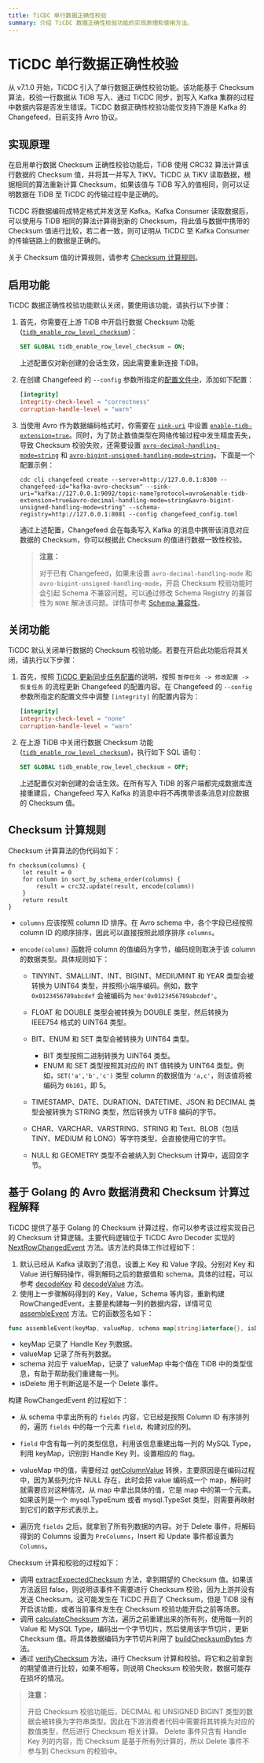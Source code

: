 ```yaml
---
title: TiCDC 单行数据正确性校验
summary: 介绍 TiCDC 数据正确性校验功能的实现原理和使用方法。
---
```


# TiCDC 单行数据正确性校验

从 v7.1.0 开始，TiCDC 引入了单行数据正确性校验功能。该功能基于 Checksum 算法，校验一行数据从 TiDB 写入、通过 TiCDC 同步，到写入 Kafka 集群的过程中数据内容是否发生错误。TiCDC 数据正确性校验功能仅支持下游是 Kafka 的 Changefeed，目前支持 Avro 协议。

## 实现原理

在启用单行数据 Checksum 正确性校验功能后，TiDB 使用 CRC32 算法计算该行数据的 Checksum 值，并将其一并写入 TiKV。TiCDC 从 TiKV 读取数据，根据相同的算法重新计算 Checksum，如果该值与 TiDB 写入的值相同，则可以证明数据在 TiDB 至 TiCDC 的传输过程中是正确的。

TiCDC 将数据编码成特定格式并发送至 Kafka。Kafka Consumer 读取数据后，可以使用与 TiDB 相同的算法计算得到新的 Checksum，将此值与数据中携带的 Checksum 值进行比较，若二者一致，则可证明从 TiCDC 至 Kafka Consumer 的传输链路上的数据是正确的。

关于 Checksum 值的计算规则，请参考 [Checksum 计算规则](#checksum-计算规则)。

## 启用功能

TiCDC 数据正确性校验功能默认关闭，要使用该功能，请执行以下步骤：

1. 首先，你需要在上游 TiDB 中开启行数据 Checksum 功能 ([`tidb_enable_row_level_checksum`](/system-variables.md#tidb_enable_row_level_checksum-从-v710-版本开始引入))：

    ```sql
    SET GLOBAL tidb_enable_row_level_checksum = ON;
    ```

    上述配置仅对新创建的会话生效，因此需要重新连接 TiDB。

2. 在创建 Changefeed 的 `--config` 参数所指定的[配置文件中](/ticdc/ticdc-changefeed-config.md#ticdc-changefeed-配置文件说明)，添加如下配置：

    ```toml
    [integrity]
    integrity-check-level = "correctness"
    corruption-handle-level = "warn"
    ```

3. 当使用 Avro 作为数据编码格式时，你需要在 [`sink-uri`](/ticdc/ticdc-sink-to-kafka.md#sink-uri-配置-kafka) 中设置 [`enable-tidb-extension=true`](/ticdc/ticdc-sink-to-kafka.md#sink-uri-配置-kafka)。同时，为了防止数值类型在网络传输过程中发生精度丢失，导致 Checksum 校验失败，还需要设置 [`avro-decimal-handling-mode=string`](/ticdc/ticdc-sink-to-kafka.md#sink-uri-配置-kafka) 和 [`avro-bigint-unsigned-handling-mode=string`](/ticdc/ticdc-sink-to-kafka.md#sink-uri-配置-kafka)。下面是一个配置示例：

    ```shell
    cdc cli changefeed create --server=http://127.0.0.1:8300 --changefeed-id="kafka-avro-checksum" --sink-uri="kafka://127.0.0.1:9092/topic-name?protocol=avro&enable-tidb-extension=true&avro-decimal-handling-mode=string&avro-bigint-unsigned-handling-mode=string" --schema-registry=http://127.0.0.1:8081 --config changefeed_config.toml
    ```

    通过上述配置，Changefeed 会在每条写入 Kafka 的消息中携带该消息对应数据的 Checksum，你可以根据此 Checksum 的值进行数据一致性校验。

    > **注意：**
    >
    > 对于已有 Changefeed，如果未设置 `avro-decimal-handling-mode` 和 `avro-bigint-unsigned-handling-mode`，开启 Checksum 校验功能时会引起 Schema 不兼容问题。可以通过修改 Schema Registry 的兼容性为 `NONE` 解决该问题。详情可参考 [Schema 兼容性](https://docs.confluent.io/platform/current/schema-registry/fundamentals/avro.html#no-compatibility-checking)。

## 关闭功能

TiCDC 默认关闭单行数据的 Checksum 校验功能。若要在开启此功能后将其关闭，请执行以下步骤：

1. 首先，按照 [TiCDC 更新同步任务配置](/ticdc/ticdc-manage-changefeed.md#更新同步任务配置)的说明，按照 `暂停任务 -> 修改配置 -> 恢复任务` 的流程更新 Changefeed 的配置内容。在 Changefeed 的 `--config` 参数所指定的配置文件中调整 `[integrity]` 的配置内容为：

    ```toml
    [integrity]
    integrity-check-level = "none"
    corruption-handle-level = "warn"
    ```

2. 在上游 TiDB 中关闭行数据 Checksum 功能 ([`tidb_enable_row_level_checksum`](/system-variables.md#tidb_enable_row_level_checksum-从-v710-版本开始引入))，执行如下 SQL 语句：

    ```sql
    SET GLOBAL tidb_enable_row_level_checksum = OFF;
    ```

    上述配置仅对新创建的会话生效。在所有写入 TiDB 的客户端都完成数据库连接重建后，Changefeed 写入 Kafka 的消息中将不再携带该条消息对应数据的 Checksum 值。

## Checksum 计算规则

Checksum 计算算法的伪代码如下：

```
fn checksum(columns) {
    let result = 0
    for column in sort_by_schema_order(columns) {
        result = crc32.update(result, encode(column))
    }
    return result
}
```

* `columns` 应该按照 column ID 排序。在 Avro schema 中，各个字段已经按照 column ID 的顺序排序，因此可以直接按照此顺序排序 `columns`。

* `encode(column)` 函数将 column 的值编码为字节，编码规则取决于该 column 的数据类型。具体规则如下：

    * TINYINT、SMALLINT、INT、BIGINT、MEDIUMINT 和 YEAR 类型会被转换为 UINT64 类型，并按照小端序编码。例如，数字 `0x0123456789abcdef` 会被编码为 `hex'0x0123456789abcdef'`。
    * FLOAT 和 DOUBLE 类型会被转换为 DOUBLE 类型，然后转换为 IEEE754 格式的 UINT64 类型。
    * BIT、ENUM 和 SET 类型会被转换为 UINT64 类型。

        * BIT 类型按照二进制转换为 UINT64 类型。
        * ENUM 和 SET 类型按照其对应的 INT 值转换为 UINT64 类型。例如，`SET('a','b','c')` 类型 column 的数据值为 `'a,c'`，则该值将被编码为 `0b101`，即 5。

    * TIMESTAMP、DATE、DURATION、DATETIME、JSON 和 DECIMAL 类型会被转换为 STRING 类型，然后转换为 UTF8 编码的字节。
    * CHAR、VARCHAR、VARSTRING、STRING 和 Text、BLOB（包括 TINY、MEDIUM 和 LONG）等字符类型，会直接使用它的字节。
    * NULL 和 GEOMETRY 类型不会被纳入到 Checksum 计算中，返回空字节。

## 基于 Golang 的 Avro 数据消费和 Checksum 计算过程解释

TiCDC 提供了基于 Golang 的 Checksum 计算过程，你可以参考该过程实现自己的 Checksum 计算逻辑。主要代码逻辑位于 TiCDC Avro Decoder 实现的 [NextRowChangedEvent](https://github.com/pingcap/tiflow/blob/eb04aecaf8e61f7f9d67597c2d2ef1f44583dd79/pkg/sink/codec/avro/decoder.go#L100) 方法。该方法的具体工作过程如下：

1. 默认已经从 Kafka 读取到了消息，设置上 Key 和 Value 字段。分别对 Key 和 Value 进行解码操作，得到解码之后的数据值和 schema。具体的过程，可以参考 [decodeKey](https://github.com/pingcap/tiflow/blob/eb04aecaf8e61f7f9d67597c2d2ef1f44583dd79/pkg/sink/codec/avro/decoder.go#L395) 和 [decodeValue](https://github.com/pingcap/tiflow/blob/eb04aecaf8e61f7f9d67597c2d2ef1f44583dd79/pkg/sink/codec/avro/decoder.go#L419) 方法。
2. 使用上一步骤解码得到的 Key，Value，Schema 等内容，重新构建 RowChangedEvent，主要是构建每一列的数据内容，详情可见 [assembleEvent](https://github.com/pingcap/tiflow/blob/eb04aecaf8e61f7f9d67597c2d2ef1f44583dd79/pkg/sink/codec/avro/decoder.go#L176) 方法。它的函数签名如下：

```go
func assembleEvent(keyMap, valueMap, schema map[string]interface{}, isDelete bool) (*model.RowChangedEvent, error) 
```

* keyMap 记录了 Handle Key 列数据。
* valueMap 记录了所有列数据。
* schema 对应于 valueMap，记录了 valueMap 中每个值在 TiDB 中的类型信息，有助于帮助我们重建每一列。
* isDelete 用于判断这是不是一个 Delete 事件。

构建 RowChangedEvent 的过程如下：
* 从 schema 中拿出所有的 `fields` 内容，它已经是按照 Column ID 有序排列的，遍历 `fields` 中的每一个元素 `field`，构建对应的列。
* `field` 中含有每一列的类型信息，利用该信息重建出每一列的 MySQL Type，利用 keyMap，识别到 Handle Key 列，设置相应的 flag。
* valueMap 中的值，需要经过 [getColumnValue](https://github.com/pingcap/tiflow/blob/eb04aecaf8e61f7f9d67597c2d2ef1f44583dd79/pkg/sink/codec/avro/decoder.go#L299) 转换，主要原因是在编码过程中，因为某些列允许 NULL 存在，此时会把 value 编码成一个 map，解码时就需要应对这种情况，从 map 中拿出具体的值，它是 map 中的第一个元素。如果该列是一个 mysql.TypeEnum 或者 mysql.TypeSet 类型，则需要再映射到它们的数字形式表示上。

* 遍历完 `fields` 之后，就拿到了所有列数据的内容。对于 Delete 事件，将解码得到的 Columns 设置为 `PreColumns`，Insert 和 Update 事件都设置为 `Columns`。

Checksum 计算和校验的过程如下：

* 调用 [extractExpectedChecksum](https://github.com/pingcap/tiflow/blob/eb04aecaf8e61f7f9d67597c2d2ef1f44583dd79/pkg/sink/codec/avro/decoder.go#L281) 方法，拿到期望的 Checksum 值。如果该方法返回 false，则说明该事件不需要进行 Checksum 校验，因为上游并没有发送 Checksum。这可能发生在 TiCDC 开启了 Checksum，但是 TiDB 没有开启该功能，或者当前事件发生在 Checksum 校验功能开启之前等场景。
* 调用 [calculateChecksum](https://github.com/pingcap/tiflow/blob/eb04aecaf8e61f7f9d67597c2d2ef1f44583dd79/pkg/sink/codec/avro/decoder.go#L461) 方法，遍历之前重建出来的所有列，使用每一列的 Value 和 MySQL Type，编码出一个字节切片，然后使用该字节切片，更新 Checksum 值。将具体数据编码为字节切片利用了 [buildChecksumBytes](https://github.com/pingcap/tiflow/blob/eb04aecaf8e61f7f9d67597c2d2ef1f44583dd79/pkg/sink/codec/avro/decoder.go#L482) 方法。
* 通过 [verifyChecksum](https://github.com/pingcap/tiflow/blob/eb04aecaf8e61f7f9d67597c2d2ef1f44583dd79/pkg/sink/codec/avro/decoder.go#L444) 方法，进行 Checksum 计算和校验。将它和之前拿到的期望值进行比较，如果不相等，则说明 Checksum 校验失败，数据可能存在损坏的情况。

> **注意：**
>
> 开启 Checksum 校验功能后，DECIMAL 和 UNSIGNED BIGINT 类型的数据会被转换为字符串类型。因此在下游消费者代码中需要将其转换为对应的数值类型，然后进行 Checksum 相关计算。
> Delete 事件只含有 Handle Key 列的内容，而 Checksum 是基于所有列计算的，所以 Delete 事件不参与到 Checksum 的校验中。